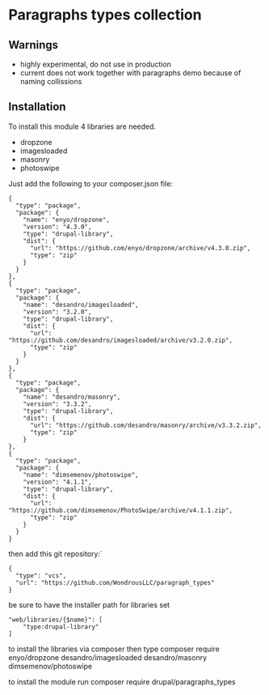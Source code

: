 # Paragraphs types collection

## Warnings

- highly experimental, do not use in production
- current does not work together with paragraphs demo because of naming collissions

## Installation

To install this module 4 libraries are needed.
- dropzone
- imagesloaded
- masonry
- photoswipe

Just add the following to your composer.json file:

```
{
  "type": "package",
  "package": {
    "name": "enyo/dropzone",
    "version": "4.3.0",
    "type": "drupal-library",
    "dist": {
      "url": "https://github.com/enyo/dropzone/archive/v4.3.0.zip",
      "type": "zip"
    }
  }
},
{
  "type": "package",
  "package": {
    "name": "desandro/imagesloaded",
    "version": "3.2.0",
    "type": "drupal-library",
    "dist": {
      "url": "https://github.com/desandro/imagesloaded/archive/v3.2.0.zip",
      "type": "zip"
    }
  }
},
{
  "type": "package",
  "package": {
    "name": "desandro/masonry",
    "version": "3.3.2",
    "type": "drupal-library",
    "dist": {
      "url": "https://github.com/desandro/masonry/archive/v3.3.2.zip",
      "type": "zip"
    }
},
{
  "type": "package",
  "package": {
    "name": "dimsemenov/photoswipe",
    "version": "4.1.1",
    "type": "drupal-library",
    "dist": {
      "url": "https://github.com/dimsemenov/PhotoSwipe/archive/v4.1.1.zip",
      "type": "zip"
    }
  }
}
```

then add this git repository:`

```
{
  "type": "vcs",
  "url": "https://github.com/WondrousLLC/paragraph_types"
}
```

be sure to have the installer path for libraries set

```
"web/libraries/{$name}": [
    "type:drupal-library"
]
```

to install the libraries via composer then type
composer require enyo/dropzone desandro/imagesloaded desandro/masonry dimsemenov/photoswipe

to install the module run
composer require drupal/paragraphs_types